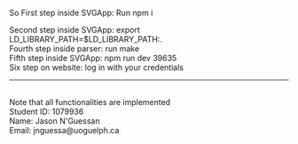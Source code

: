 So First step inside SVGApp:
    Run npm i
   </br>

Second step inside SVGApp:
    export LD_LIBRARY_PATH=$LD_LIBRARY_PATH:. 
</br>
Fourth step inside parser:
    run make
</br>
Fifth step inside SVGApp:
     npm run dev 39635 
</br>
Six step on website:
    log in with your credentials

----------
</br>
Note that all functionalities are implemented
</br>
Student ID: 1079936
</br>
Name: Jason N'Guessan
</br>
Email: jnguessa@uoguelph.ca




